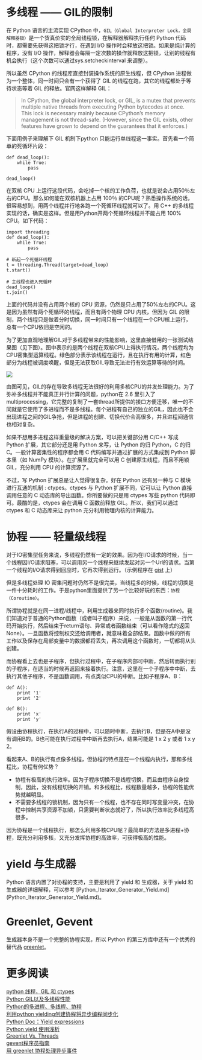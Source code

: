 # 多线程 —— GIL的限制

在 Python 语言的主流实现 CPython 中，`GIL（Global Interpreter Lock，全局解释器锁）`是一个货真价实的全局线程锁，在解释器解释执行任何 Python 代码时，都需要先获得这把锁才行，在遇到 I/O 操作时会释放这把锁。如果是纯计算的程序，没有 I/O 操作，解释器会每隔一定次数的操作就释放这把锁，让别的线程有机会执行（这个次数可以通过sys.setcheckinterval 来调整）。

所以虽然 CPython 的线程库直接封装操作系统的原生线程，但 CPython 进程做为一个整体，同一时间只会有一个获得了 GIL 的线程在跑，其它的线程都处于等待状态等着 GIL 的释放。官网这样解释 GIL：

> In CPython, the global interpreter lock, or GIL, is a mutex that prevents multiple native threads from executing Python bytecodes at once. This lock is necessary mainly because CPython’s memory management is not thread-safe. (However, since the GIL exists, other features have grown to depend on the guarantees that it enforces.)

下面用例子来理解下 GIL 机制下python 只能运行单线程这一事实。首先看一个简单的死循环片段：

    def dead_loop():
        while True:
            pass
    
    dead_loop()

在双核 CPU 上运行这段代码，会吃掉一个核的工作负荷，也就是说会占用50％左右的CPU。那么如何能在双核机器上占用 100％ 的CPU呢？熟悉操作系统的话，很容易想到，用两个线程并行地各跑一个死循环线程就可以了。用 C++ 的多线程实现的话，确实是这样。但是用Python开两个死循环线程并不能占用 100% CPU。如下代码：

    import threading
    def dead_loop():
        while True:
            pass
    
    # 新起一个死循环线程
    t = threading.Thread(target=dead_loop)
    t.start()
    
    # 主线程也进入死循环
    dead_loop()
    t.join()

上面的代码并没有占用两个核的 CPU 资源，仍然是只占用了50%左右的CPU。这是因为虽然有两个死循环的线程，而且有两个物理 CPU 内核，但因为 GIL 的限制，两个线程只是做着分时切换，同一时间只有一个线程在一个CPU核上运行，总有一个CPU依旧是空闲的。

为了更加直观地理解GIL对于多线程带来的性能影响，这里直接借用的一张测试结果图（见下图）。图中表示的是两个线程在双核CPU上得执行情况，两个线程均为CPU密集型运算线程。绿色部分表示该线程在运行，且在执行有用的计算，红色部分为线程被调度唤醒，但是无法获取GIL导致无法进行有效运算等待的时间。 

![][1]

由图可见，GIL的存在导致多线程无法很好的利用多核CPU的并发处理能力。为了弥补多线程并不能真正并行计算的问题，python在 2.6 里引入了multiprocessing，它完整的复制了一套thread所提供的接口方便迁移，唯一的不同就是它使用了多进程而不是多线程。每个进程有自己的独立的GIL，因此也不会出现进程之间的GIL争抢，但是进程的创建、切换代价会高很多，并且进程间通信也相对复杂。

如果不想用多进程这样重量级的解决方案，可以把关键部分用 C/C++ 写成 Python 扩展，其它部分还是用 Python 来写，让 Python 的归 Python，C 的归 C。一般计算密集性的程序都会用 C 代码编写并通过扩展的方式集成到 Python 脚本里（如 NumPy 模块）。在扩展里就完全可以用 C 创建原生线程，而且不用锁 GIL，充分利用 CPU 的计算资源了。

不过，写 Python 扩展总是让人觉得很复杂。好在 Python 还有另一种与 C 模块进行互通的机制 : ctypes。ctypes 与 Python 扩展不同，它可以让 Python 直接调用任意的 C 动态库的导出函数。你所要做的只是用 ctypes 写些 python 代码即可。最酷的是，ctypes 会在调用 C 函数前释放 GIL。所以，我们可以通过 ctypes 和 C 动态库来让 python 充分利用物理内核的计算能力。

# 协程 —— 轻量级线程

对于IO密集型任务来说，多线程仍然有一定的效果。因为在I/O请求的时候，当一个线程因I/O请求阻塞，可以调用另一个线程来继续发起对另一个Url的请求。当第一个线程的I/O请求得到回应时，它再次得到运行。（示例程序在 [gist](https://gist.github.com/xuelangZF/fd6d7ace685853945c589285ab2d7b1f) 上）

但是多线程处理 IO 密集问题时仍然不是很完美，当线程多的时候，线程的切换是一件十分耗时的工作。于是python里面提供了另一个比较好玩的东西：`协程（Coroutine）`。

所谓协程就是在同一进程/线程中，利用生成器来同时执行多个函数(routine)。我们知道对于普通的Python函数（或者叫子程序）来说，一般是从函数的第一行代码开始执行，然后结束于return语句、异常或者函数结束（可以看作隐式的返回None）。一旦函数将控制权交还给调用者，就意味着全部结束。函数中做的所有工作以及保存在局部变量中的数据都将丢失，再次调用这个函数时，一切都将从头创建。

而协程看上去也是子程序，但执行过程中，在子程序内部可中断，然后转而执行别的子程序，在适当的时候再返回来接着执行。注意，这里在一个子程序中中断，去执行其他子程序，不是函数调用，有点类似CPU的中断。比如子程序A、B：

    def A():
        print '1'
        print '2'
    
    def B():
        print 'x'
        print 'y'

假设由协程执行，在执行A的过程中，可以随时中断，去执行B，但是在A中是没有调用B的。B也可能在执行过程中中断再去执行A，结果可能是 1 x 2 y 或者 1 x y 2。

看起来A、B的执行有点像多线程，但协程的特点是在一个线程内执行，那和多线程比，协程有何优势？

* 协程有极高的执行效率。因为子程序切换不是线程切换，而且由程序自身控制，因此，没有线程切换的开销。和多线程比，线程数量越多，协程的性能优势就越明显。
* 不需要多线程的锁机制，因为只有一个线程，也不存在同时写变量冲突，在协程中控制共享资源不加锁，只需要判断状态就好了，所以执行效率比多线程高很多。

因为协程是一个线程执行，那怎么利用多核CPU呢？最简单的方法是多进程+协程，既充分利用多核，又充分发挥协程的高效率，可获得极高的性能。

# yield 与生成器

Python 语言内置了对协程的支持，主要是利用了 yield 和 生成器，关于 yield 和生成器的详细解释，可以参考 [Python_Iterator_Generator_Yield.md] (Python_Iterator_Generator_Yield.md)。




# Greenlet, Gevent

生成器本身不是一个完整的协程实现，所以 Python 的第三方库中还有一个优秀的替代品 [greenlet](https://github.com/python-greenlet/greenlet)。


# 更多阅读

[python 线程，GIL 和 ctypes](http://zhuoqiang.me/python-thread-gil-and-ctypes.html)  
[Python GIL以及多线程性能](http://cenalulu.github.io/python/gil-in-python/)  
[Python的多进程、多线程、协程](https://www.zybuluo.com/chyoo1991/note/179220)  
[利用python yielding创建协程将异步编程同步化](http://www.jackyshen.com/2015/05/21/async-operations-in-form-of-sync-programming-with-python-yielding/)  
[Python Doc：Yield expressions](https://docs.python.org/2/reference/expressions.html#yield-expressions)  
[Python yield 使用浅析](http://www.ibm.com/developerworks/cn/opensource/os-cn-python-yield/)  
[Greenlet Vs. Threads](http://stackoverflow.com/questions/15556718/greenlet-vs-threads)  
[gevent程序员指南](http://xlambda.com/gevent-tutorial/)  
[用 greenlet 协程处理异步事件](https://blog.tonyseek.com/post/event-manage-with-greenlet/)  





[1]: http://7xrlu9.com1.z0.glb.clouddn.com/Python_Coroutine_1.png

